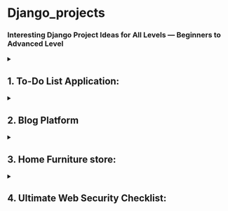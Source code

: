 # Django_projects
### Interesting Django Project Ideas for All Levels — Beginners to Advanced Level

<details>
<summary><h2><bold>1. To-Do List Application:</bold></h2></summary>

   Simple to-do list app where users can add, edit, and delete tasks. User email authentication allow each user to manage their own task list.

   https://github.com/user-attachments/assets/1a31712b-cb53-4a63-a1c1-38e082b7a7c2

  1. **Install Dependencies**:
   Use Pipenv to manage your environment:
   ```bash
   pipenv shell
   pipenv install
  ```
  2. **Configure Environment Variables**: Create a .env file in the root of your project and fill it with the following example content:
  ```
  SECRET_KEY=YOUR_SECRET_KEY
  DEBUG=True
  ALLOWED_HOSTS=localhost,127.0.0.1
  DATABASE_URL=db.sqlite3
  ```
  3. **Apply Migrations**: Run the following commands to apply database migrations:
  ```
  python manage.py migrate
  ```
  4. **Create a Superuser**: Create a superuser to access the Django admin panel:
  ```
  python manage.py createsuperuser
  ```
  4. **Run the Development Server**: Start the development server:
  ```
  python manage.py runserver
  ```
  5. You can now access the application at `http://127.0.0.1:8000/login/`
</details>

<details>
   <summary><h2><bold>2. Blog Platform</bold></h2></summary>
   
   A basic blogging platform where users can create, edit, and delete posts. Include features like commenting, tagging, and categorization to organize posts effectively.   
   
   [Untitled Video November 7, 2024 5_35 PM.webm](https://github.com/user-attachments/assets/8b108d35-be64-479d-abad-1112bd0ecd24)

   1. **Install Dependencies**:
   Use Pipenv to manage your environment:
   ```bash
   pipenv shell
   pipenv install
  ```
  2. **Configure Environment Variables**: Create a .env file in the root of your project and fill it with the following example content:
  ```
  SECRET_KEY=YOUR_SECRET_KEY
  DEBUG=True
  ALLOWED_HOSTS=localhost,127.0.0.1
  DATABASE_URL=db.sqlite3
  ```
  3. **Apply Migrations**: Run the following commands to apply database migrations:
  ```
  python manage.py migrate
  ```
  4. **Create a Superuser**: Create a superuser to access the Django admin panel:
  ```
  python manage.py createsuperuser
  ```
  4. **Run the Development Server**: Start the development server:
  ```
  python manage.py runserver
  ```
  5. You can now access the application at `http://127.0.0.1:8000/account/login/`
</details>

<details>
<summary><h2><bold>3. Home Furniture store:</bold></h2></summary>

   The app allows users to browse and search for a wide variety of furniture products, view product details, and manage a shopping cart. It includes features like user authentication, order management. Admin functionality enables efficient inventory management, product listings, and order tracking.

  1. **Install Dependencies**:
   Use Pipenv to manage your environment:
   ```bash
   pipenv shell
   pipenv install
  ```
  2. **Configure Environment Variables**: Create a .env file in the root of your project and fill it with the following example content:
  ```
  SECRET_KEY=YOUR_SECRET_KEY
  DEBUG=True
  ALLOWED_HOSTS=localhost,127.0.0.1
  DATABASE_URL=db.sqlite3
  ```
  3. **Apply Migrations**: Run the following commands to apply database migrations:
  ```
  python manage.py migrate
  ```
  4. **Create a Superuser**: Create a superuser to access the Django admin panel:
  ```
  python manage.py createsuperuser
  ```
  4. **Run the Development Server**: Start the development server:
  ```
  python manage.py runserver
  ```
  5. You can now access the application at `http://127.0.0.1:8000/`
</details>

<details>
<summary><h2><bold>4. Ultimate Web Security Checklist:</bold></h2></summary>

   This project is a secure web application built with Django, designed with best practices for user authentication and data protection. It includes robust security features such as reCAPTCHA, two-factor authentication (2FA), and session management. Below are the key functionalities implemented.

  1. **Install Dependencies**:
   Create Python virtual environment:
   ```bash
   python -m venv venv
   source venv/bin/activate (Linux/MacOS)
   venv\Scripts\activate (Windows)
   ----------------------------------------
   (venv) $ pip install -r requirements.txt
  ``` 
  2. **Configure Environment Variables**: Create a .env file in the root of your project and fill it with the following example content:
  ```
  SECRET_KEY=YOUR_SECRET_KEY
  DEBUG=True
  ALLOWED_HOSTS=localhost,127.0.0.1
  DATABASE_URL=db.sqlite3

  RECAPTCHA_PUBLIC_KEY=YOUR_RECAPTCHA_PUBLIC_KEY
  RECAPTCHA_PRIVATE_KEY=YOUR_RECAPTCHA_PRIVATE_KEY
  ```
  3. **Apply Migrations**: Run the following commands to apply database migrations:
  ```
  python manage.py migrate
  ```
  4. **Create a Superuser**: Create a superuser to access the Django admin panel:
  ```
  python manage.py createsuperuser
  ```
  4. **Run the Development Server**: Start the development server:
  ```
  python manage.py runserver
  ```
  5. You can now access the application at `http://127.0.0.1:8000/`
</details>

